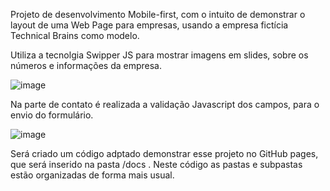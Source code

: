 Projeto de desenvolvimento Mobile-first, com o intuito de demonstrar o layout de uma Web Page para empresas, usando
a empresa fictícia Technical Brains como modelo.  

Utiliza a tecnolgia Swipper JS para mostrar imagens em slides, sobre os números e  informações da empresa. 

![image](https://github.com/user-attachments/assets/c5226173-e4e3-45a1-8559-e307ec469066)


Na parte de contato é realizada a validação Javascript dos campos, para o envio do formulário. 

![image](https://github.com/user-attachments/assets/8041be60-1c81-4548-adb2-b8cf3af7b762)

Será criado um código adptado demonstrar esse projeto no GitHub pages, que será inserido na pasta /docs . 
Neste código as pastas e subpastas estão organizadas de forma mais usual.
